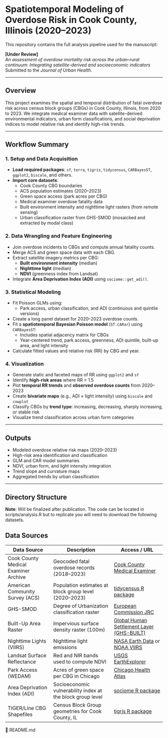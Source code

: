 # Spatiotemporal Modeling of Overdose Risk in Cook County, Illinois (2020–2023)

This repository contains the full analysis pipeline used for the manuscript:

**[Under Review]**  
*An assessment of overdose mortality risk across the urban–rural continuum: Integrating satellite-derived and socioeconomic indicators*  
Submitted to the *Journal of Urban Health*.

---

## Overview

This project examines the spatial and temporal distribution of fatal overdose risk across census block groups (CBGs) in Cook County, Illinois, from 2020 to 2023. We integrate medical examiner data with satellite-derived environmental indicators, urban form classifications, and social deprivation indices to model relative risk and identify high-risk trends.

---

## Workflow Summary

### 1. Setup and Data Acquisition

- **Load required packages**: `sf`, `terra`, `tigris`, `tidycensus`, `CARBayesST`, `ggplot2`, `biscale`, and others.
- **Import core datasets**:
  - Cook County CBG boundaries
  - ACS population estimates (2020–2023)
  - Green space access (park acres per CBG)
  - Medical examiner overdose fatality data
  - Built environment intensity and nighttime light rasters (from remote sensing)
  - Urban classification raster from GHS-SMOD (mosaicked and extracted by modal class)

### 2. Data Wrangling and Feature Engineering

- Join overdose incidents to CBGs and compute annual fatality counts.
- Merge ACS and green space data with each CBG.
- Extract satellite imagery metrics per CBG:
  - **Built environment intensity** (median)
  - **Nighttime light** (median)
  - **NDVI** (greenness index from Landsat)
- Integrate **Area Deprivation Index (ADI)** using `sociome::get_adi()`.

### 3. Statistical Modeling

- Fit Poisson GLMs using:
  - Park access, urban classification, and ADI (continuous and quintile versions)
- Create a long panel dataset for 2020–2023 overdose counts.
- Fit a **spatiotemporal Bayesian Poisson model** (`ST.CARar`) using `CARBayesST`:
  - Includes spatial adjacency matrix for CBGs
  - Year-centered trend, park access, greenness, ADI quintile, built-up area, and light intensity
- Calculate fitted values and relative risk (RR) by CBG and year.

### 4. Visualization

- Generate static and faceted maps of RR using `ggplot2` and `sf`
- Identify **high-risk areas** where RR > 1.5
- Plot **temporal RR trends** and **observed overdose counts** from 2020–2023
- Create **bivariate maps** (e.g., ADI × light intensity) using `biscale` and `cowplot`
- Classify CBGs by **trend type**: increasing, decreasing, sharply increasing, or stable risk
- Visualize trend classification across urban form categories

---

## Outputs

- Modeled overdose relative risk maps (2020–2023)
- High-risk area identification and classification
- GLM and CAR model summaries
- NDVI, urban form, and light intensity integration
- Trend slope and curvature maps
- Aggregated trends by urban classification

---

## Directory Structure

**Note**: Will be finalized after publication. The code can be located in scripts/analysis.R but to replicate you will need to download the following datasets.

## Data Sources

| Data Source                              | Description                                                         | Access / URL                                                                                   |
|-----------------------------------------|---------------------------------------------------------------------|-------------------------------------------------------------------------------------------------|
| Cook County Medical Examiner Archive    | Geocoded fatal overdose records (2018–2023)                         | [Cook County Medical Examiner](https://data.cookcountyil.gov)                                  |
| American Community Survey (ACS)         | Population estimates at block group level (2020–2023)               | [tidycensus R package](https://walker-data.com/tidycensus/index.html)                          |
| GHS-SMOD                                | Degree of Urbanization classification raster                        | [European Commission JRC](https://ghsl.jrc.ec.europa.eu/download.php)                          |
| Built-Up Area Raster                    | Impervious surface density raster (100m)                            | [Global Human Settlement Layer (GHS-BUILT)](https://ghsl.jrc.ec.europa.eu/download.php)         |
| Nighttime Lights (VIIRS)                | Nighttime light emissions                                           | [NASA Earth Data](https://earthdata.nasa.gov) or [NOAA VIIRS](https://ngdc.noaa.gov/eog/)      |
| Landsat Surface Reflectance             | Red and NIR bands used to compute NDVI                              | [USGS EarthExplorer](https://earthexplorer.usgs.gov)                                           |
| Park Access (WEDAM)                     | Acres of green space per CBG in Chicago                             | [Chicago Health Atlas](https://www.chicagohealthatlas.org/)                                    |
| Area Deprivation Index (ADI)            | Socioeconomic vulnerability index at the block group level          | [sociome R package](https://github.com/hrbrmstr/sociome)                                       |
| TIGER/Line CBG Shapefiles               | Census Block Group geometries for Cook County, IL                   | [tigris R package](https://cran.r-project.org/web/packages/tigris/index.html)                  |

📄 README.md
